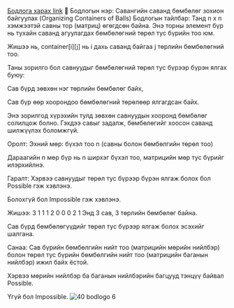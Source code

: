 <a href="https://www.hackerrank.com/challenges/organizing-containers-of-balls/problem?isFullScreen=true">Бодлога харах link</a>
🎲 Бодлогын нэр: Савангийн саванд бөмбөлөг зохион байгуулах (Organizing Containers of Balls)
Бодлогын тайлбар:
Танд n x n хэмжээтэй савны тор (матриц) өгөгдсөн байна. Энэ торны элемент бүр нь тухайн саванд агуулагдах бөмбөлөгний төрөл тус бүрийн тоо юм.

Жишээ нь, container[i][j] нь i дахь саванд байгаа j төрлийн бөмбөлөгний тоо.

Таны зорилго бол савнуудыг бөмбөлөгний төрөл тус бүрээр бүрэн ялгах буюу:

Сав бүрд зөвхөн нэг төрлийн бөмбөлөг байх,

Сав бүр өөр хоорондоо бөмбөлөгний төрөлөөр ялгагдсан байх.

Энэ зорилгод хүрэхийн тулд зөвхөн савнуудын хооронд бөмбөлөг солилцож болно. Гэхдээ савыг задалж, бөмбөлөгийг хоосон саванд шилжүүлэх боломжгүй.

Оролт:
Эхний мөр: бүхэл тоо n (савны болон бөмбөлгийн төрөл тоо)

Дараагийн n мөр бүр нь n ширхэг бүхэл тоо, матрицийн мөр тус бүрийг илэрхийлнэ.

Гаралт:
Хэрвээ савнуудыг төрөл тус бүрээр бүрэн ялгаж болох бол Possible гэж хэвлэнэ.

Болохгүй бол Impossible гэж хэвлэнэ.

Жишээ:
3
1 1 1
2 0 0
0 2 1
Энд 3 сав, 3 төрлийн бөмбөлөг байна.

Сав бүрд бөмбөлөгүүдийг төрөл тус бүрээр ялгаж болох эсэхийг шалгана.

Санаа:
Сав бүрийн бөмбөлгийн нийт тоо (матрицийн мөрийн нийлбэр) болон төрөл тус бүрийн бөмбөлгийн нийт тоо (матрицийн баганын нийлбэр) ижил байх ёстой.

Хэрвээ мөрийн нийлбэр ба баганын нийлбэрийн багцууд тэнцүү байвал Possible.

Үгүй бол Impossible.
![40 bodlogo 6](https://github.com/user-attachments/assets/e911bf42-cf9b-4551-adc8-39d15bad9bd7)

